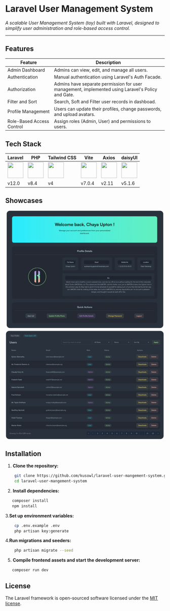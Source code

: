 
# Laravel User Management System

*A scalable User Management System (toy) built with Laravel, designed to simplify user administration and role-based access control.*

---

## Features

| Feature                   | Description                                                                                       |
|---------------------------|---------------------------------------------------------------------------------------------------|
| Admin Dashboard           | Admins can view, edit, and manage all users.                                                      |
| Authentication            | Manual authentication using Laravel's Auth Facade.                                                |
| Authorization             | Admins have separate permission for user management, implemented using Laravel's Policy and Gate. |
| Filter and Sort           | Search, Soft and Filter user records in dashboad.                                                 |
| Profile Management        | Users can update their profiles, change passwords, and upload avatars.                            |
| Role-Based Access Control | Assign roles (Admin, User) and permissions to users.                                              |

## Tech Stack

| Laravel      | PHP         | Tailwind CSS | Vite        | Axios       | daisyUI |
|--------------|-------------|--------------|-------------|-------------|---------|
| <img src="https://cdn.jsdelivr.net/gh/devicons/devicon@latest/icons/laravel/laravel-original.svg" width="50" height="50" /> | <img src="https://cdn.jsdelivr.net/gh/devicons/devicon@latest/icons/php/php-original.svg" width="50" height="50" /> | <img src="https://cdn.jsdelivr.net/gh/devicons/devicon@latest/icons/tailwindcss/tailwindcss-original.svg" width="50" height="50" /> | <img src="https://cdn.jsdelivr.net/gh/devicons/devicon@latest/icons/vitejs/vitejs-original.svg" width="50" height="50" /> | <img src="https://cdn.jsdelivr.net/gh/devicons/devicon@latest/icons/axios/axios-plain.svg" width="50" height="50" /> | <img src="https://img.daisyui.com/images/daisyui/mark-static.svg" width="50" height="50" /> |
| v12.0        | v8.4       | v4        | v7.0.4       | v2.11        | v5.1.6   |

## Showcases
![User ](resources/images/user-dashboard.webp)
![Admin Dashboard](resources/images/admin-dashboard.webp)

## Installation

1. **Clone the repository:**
```bash
    git clone https://github.com/kusowl/laravel-user-mangement-system.git
    cd laravel-user-mangement-system
```

2. **Install dependencies:**
```bash
   composer install
   npm install
```

3.**Set up environment variables:**

```bash
    cp .env.example .env
    php artisan key:generate
```

4.**Run migrations and seeders:**
 ```bash
     php artisan migrate --seed
```

5. **Compile frontend assets and start the development server:**
 ```bash
    composer run dev
```

## License

The Laravel framework is open-sourced software licensed under the [MIT license](https://opensource.org/licenses/MIT).
